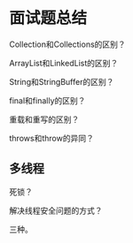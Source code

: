 # 面试题总结



Collection和Collections的区别？





ArrayList和LinkedList的区别？





String和StringBuffer的区别？







final和finally的区别？







重载和重写的区别？





throws和throw的异同？



## 多线程

死锁？





解决线程安全问题的方式？

三种。